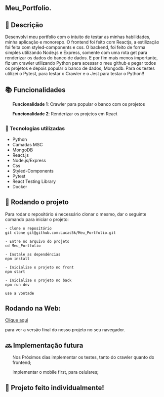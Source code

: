 ## Meu_Portfolio.

## :memo: Descrição
Desenvolvi meu portfolio com o intuito de testar as minhas habilidades, minha aplicação e monorepo. O frontend foi feito com Reactjs, a estilização foi feita com styled-components e css. O backend, foi feito de forma simples utilizando Node.js e Express, somente com uma rota get para renderizar os dados do banco de dados. E por fim mais menos importante, fiz um crawler utilizando Python para acessar o meu github e pegar todos os projetos e depois popular o banco de dados, Mongodb. Para os testes utilizei o Pytest, para testar o Crawler e o Jest para testar o Python!! 


## :books: Funcionalidades
<ol><b>Funcionalidade 1</b>: Crawler para popular o banco com os projetos</ol>
<ol><b>Funcionalidade 2</b>: Renderizar os projetos em React</ol>


## <h3>:wrench: Tecnologias utilizadas</h3>
- Python
- Camadas MSC
- MongoDB
- React.js
- Node.js/Express
- Css
- Styled-Components
- Pytest
- React Testing Library
- Docker

## :rocket: Rodando o projeto
Para rodar o repositório é necessário clonar o mesmo, dar o seguinte comando para iniciar o projeto:
```
- Clone o repositório
git clone git@github.com:Lucas5k/Meu_Portfolio.git

- Entre no arquivo do projeto
cd Meu_Portfolio

- Instale as dependências
npm install

- Inicialize o projeto no front
npm start

- Inicialize o projeto no back
npm run dev

use a vontade
```

## Rodando na Web:

<a href="https://meu-portfolio-beta-opal.vercel.app/">Clique aqui</a><p>para ver a versão final do nosso projeto no seu navegador.</p>

## :soon: Implementação futura
<ol>Nos Próximos dias implementar os testes, tanto do crawler quanto do frontend;</ol>
<ol>Implementar o mobile first, para celulares;</ol>

## :handshake: Projeto feito individualmente!
